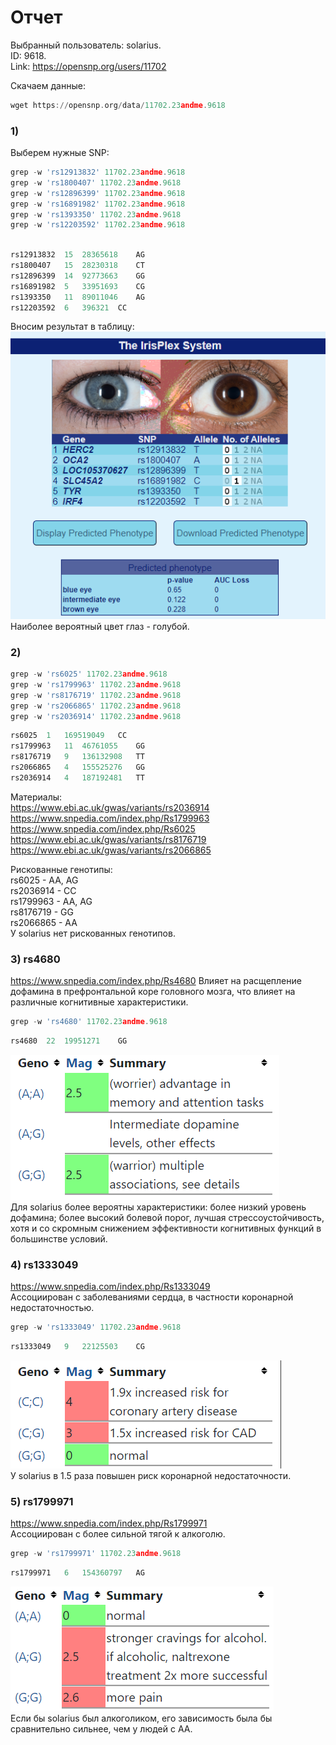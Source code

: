 # Отчет
Выбранный пользователь: solarius.   
ID: 9618.  
Link: https://opensnp.org/users/11702

Скачаем данные:
```asm
wget https://opensnp.org/data/11702.23andme.9618
```

### 1)
Выберем нужные SNP:
```asm
grep -w 'rs12913832' 11702.23andme.9618
grep -w 'rs1800407' 11702.23andme.9618
grep -w 'rs12896399' 11702.23andme.9618
grep -w 'rs16891982' 11702.23andme.9618
grep -w 'rs1393350' 11702.23andme.9618
grep -w 'rs12203592' 11702.23andme.9618
```
```asm

rs12913832	15	28365618	AG
rs1800407	15	28230318	CT
rs12896399	14	92773663	GG
rs16891982	5	33951693	CG
rs1393350	11	89011046	AG
rs12203592	6	396321	CC
```

Вносим результат в таблицу:
![](IrisPlex/predicted_color.png)
Наиболее вероятный цвет глаз - голубой.

### 2)
```asm
grep -w 'rs6025' 11702.23andme.9618
grep -w 'rs1799963' 11702.23andme.9618
grep -w 'rs8176719' 11702.23andme.9618
grep -w 'rs2066865' 11702.23andme.9618
grep -w 'rs2036914' 11702.23andme.9618
```
```asm
rs6025	1	169519049	CC
rs1799963	11	46761055	GG
rs8176719	9	136132908	TT
rs2066865	4	155525276	GG
rs2036914	4	187192481	TT
```
Материалы:  
https://www.ebi.ac.uk/gwas/variants/rs2036914
https://www.snpedia.com/index.php/Rs1799963
https://www.snpedia.com/index.php/Rs6025
https://www.ebi.ac.uk/gwas/variants/rs8176719
https://www.ebi.ac.uk/gwas/variants/rs2066865

Рискованные генотипы:  
rs6025 - AA, AG  
rs2036914 - CC  
rs1799963 - AA, AG  
rs8176719 - GG  
rs2066865 - AA  
У solarius нет рискованных генотипов.


### 3) rs4680
https://www.snpedia.com/index.php/Rs4680
Влияет на расщепление дофамина в префронтальной коре головного мозга, что влияет на различные когнитивные характеристики.
```asm
grep -w 'rs4680' 11702.23andme.9618
```
```asm
rs4680	22	19951271	GG
```
![](snps/rs4680.png)  
Для solarius более вероятны характеристики: более низкий уровень дофамина; более высокий болевой порог, лучшая стрессоустойчивость, хотя и со скромным снижением эффективности когнитивных функций в большинстве условий.

### 4) rs1333049
https://www.snpedia.com/index.php/Rs1333049  
Ассоциирован с заболеваниями сердца, в частности коронарной недостаточностью.
```asm
grep -w 'rs1333049' 11702.23andme.9618
```
```asm
rs1333049	9	22125503	CG
```
![](snps/rs1333049.png)  
У solarius в 1.5 раза повышен риск коронарной недостаточности.

### 5) rs1799971
https://www.snpedia.com/index.php/Rs1799971  
Ассоциирован с более сильной тягой к алкоголю.
```asm
grep -w 'rs1799971' 11702.23andme.9618
```
```asm
rs1799971	6	154360797	AG
```
![](snps/rs1799971.png)  
Если бы solarius был алкоголиком, его зависимость была бы сравнительно сильнее, чем у людей с AA.
